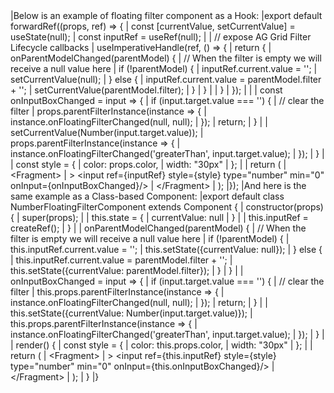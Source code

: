 <framework-specific-section frameworks="react">
|Below is an example of floating filter component as a Hook:
</framework-specific-section>

<framework-specific-section frameworks="react">
<snippet transform={false} language="jsx">
|export default forwardRef((props, ref) => {
|    const [currentValue, setCurrentValue] = useState(null);
|    const inputRef = useRef(null);
|
|    // expose AG Grid Filter Lifecycle callbacks
|    useImperativeHandle(ref, () => {
|        return {
|            onParentModelChanged(parentModel) {
|                // When the filter is empty we will receive a null value here
|                if (!parentModel) {
|                    inputRef.current.value = '';
|                    setCurrentValue(null);
|                } else {
|                    inputRef.current.value = parentModel.filter + '';
|                    setCurrentValue(parentModel.filter);
|                }
|            }
|
|        }
|    });
|
|
|    const onInputBoxChanged = input => {
|        if (input.target.value === '') {
|            // clear the filter
|            props.parentFilterInstance(instance => {
|                instance.onFloatingFilterChanged(null, null);
|            });
|            return;
|        }
|
|        setCurrentValue(Number(input.target.value));
|        props.parentFilterInstance(instance => {
|            instance.onFloatingFilterChanged('greaterThan', input.target.value);
|        });
|    }
|
|    const style = {
|        color: props.color,
|        width: "30px"
|    };
|
|    return (
|        &lt;Fragment>
|            &gt; &lt;input ref={inputRef} style={style} type="number" min="0" onInput={onInputBoxChanged}/>
|        &lt;/Fragment>
|    );
|});
</snippet>
</framework-specific-section>

<framework-specific-section frameworks="react">
|And here is the same example as a Class-based Component:
</framework-specific-section>

<framework-specific-section frameworks="react">
<snippet transform={false} language="jsx">
|export default class NumberFloatingFilterComponent extends Component {
|    constructor(props) {
|        super(props);
|
|        this.state = {
|            currentValue: null
|        }
|
|        this.inputRef = createRef();
|    }
|
|    onParentModelChanged(parentModel) {
|        // When the filter is empty we will receive a null value here
|        if (!parentModel) {
|            this.inputRef.current.value = '';
|            this.setState({currentValue: null});
|        } else {
|            this.inputRef.current.value = parentModel.filter + '';
|            this.setState({currentValue: parentModel.filter});
|        }
|    }
|
|    onInputBoxChanged = input => {
|        if (input.target.value === '') {
|            // clear the filter
|            this.props.parentFilterInstance(instance => {
|                instance.onFloatingFilterChanged(null, null);
|            });
|            return;
|        }
|
|        this.setState({currentValue: Number(input.target.value)});
|        this.props.parentFilterInstance(instance => {
|            instance.onFloatingFilterChanged('greaterThan', input.target.value);
|        });
|    }
|
|    render() {
|        const style = {
|            color: this.props.color,
|            width: "30px"
|        };
|
|        return (
|            &lt;Fragment>
|                &gt; &lt;input ref={this.inputRef} style={style} type="number" min="0" onInput={this.onInputBoxChanged}/>
|            &lt;/Fragment>
|        );
|    }
|}
</snippet> 
</framework-specific-section>

